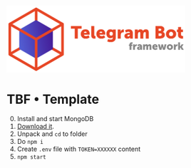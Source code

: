 <img src="https://github.com/powerdot/Telegram-Bot-Framework/blob/master/assets/head1-crop-trans.png" width=400/>

# TBF • Template

0. Install and start MongoDB
1. [Download it](https://github.com/powerdot/TBF-b-template/archive/refs/heads/master.zip).
2. Unpack and `cd` to folder
3. Do `npm i`
4. Create `.env` file with `TOKEN=XXXXXX` content
5. `npm start`
